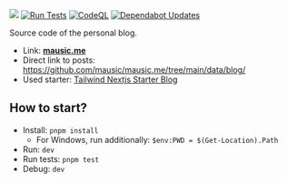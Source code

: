 ![](https://api.checklyhq.com/v1/badges/checks/77110937-b0cc-4460-a087-e909272ef620?style=flat&theme=default&responseTime=true) [![Run Tests](https://github.com/mausic/mausic.me/actions/workflows/test.yml/badge.svg)](https://github.com/mausic/mausic.me/actions/workflows/test.yml) [![CodeQL](https://github.com/mausic/mausic.me/actions/workflows/github-code-scanning/codeql/badge.svg)](https://github.com/mausic/mausic.me/actions/workflows/github-code-scanning/codeql) [![Dependabot Updates](https://github.com/mausic/mausic.me/actions/workflows/dependabot/dependabot-updates/badge.svg)](https://github.com/mausic/mausic.me/actions/workflows/dependabot/dependabot-updates)

Source code of the personal blog.

- Link: **[mausic.me](https://mausic.me/)**
- Direct link to posts: https://github.com/mausic/mausic.me/tree/main/data/blog/
- Used starter: [Tailwind Nextjs Starter Blog](https://github.com/timlrx/tailwind-nextjs-starter-blog)

## How to start?

- Install: `pnpm install`
  - For Windows, run additionally: `$env:PWD = $(Get-Location).Path`
- Run: `dev`
- Run tests: `pnpm test`
- Debug: `dev`
